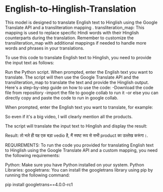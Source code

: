 # English-to-Hinglish-Translation
This model is designed to translate English text to Hinglish using the Google Translate API and a transliteration mapping .
transliteration_map:  This mapping is used to replace specific Hindi words with their Hinglish counterparts during the translation.
Remember to customize the transliteration_map with additional mappings if needed to handle more words and phrases in your translations.

To use this code to translate English text to Hinglish, you need to provide the input text as follows:

Run the Python script.
When prompted, enter the English text you want to translate.
The script will then use the Google Translate API and the transliteration_map to translate the text and provide the Hinglish output.
Here's a step-by-step guide on how to use the code:
 -Download the code file from repository 
 -import the file to google collab to run it
 -or else you can directly copy and paste the code to run in google collab.

When prompted, enter the English text you want to translate, for example:

So even if it's a big video, I will clearly mention all the products.

The script will translate the input text to Hinglish and display the result:

Result: तो भले ही यह एक बड़ा vedio है, मैं स्पष्ट रूप से सभी product का उल्लेख करूंगा।.

REQUIREMENTS:
To run the code you provided for translating English text to Hinglish using the Google Translate API and a custom mapping, you need the following requirements:

Python: Make sure you have Python installed on your system. 
Python Libraries:
googletrans: You can install the googletrans library using pip by running the following command:

pip install googletrans==4.0.0-rc1
